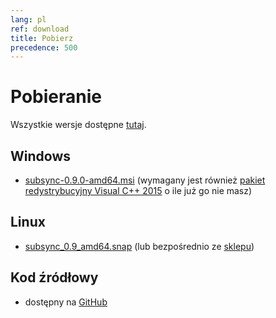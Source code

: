 ```yaml
---
lang: pl
ref: download
title: Pobierz
precedence: 500
---
```

# Pobieranie
Wszystkie wersje dostępne [tutaj](https://github.com/sc0ty/subsync/releases).

## Windows
* [subsync-0.9.0-amd64.msi](https://github.com/sc0ty/subsync/releases/download/0.9/subsync-0.9.0-amd64.msi)
(wymagany jest również [pakiet redystrybucyjny Visual C++ 2015](https://www.microsoft.com/pl-PL/download/details.aspx?id=53587) o ile już go nie masz)

## Linux
* [subsync_0.9_amd64.snap](https://github.com/sc0ty/subsync/releases/download/0.9/subsync_0.9_amd64.snap) (lub bezpośrednio ze [sklepu](https://snapcraft.io/subsync))

## Kod źródłowy
* dostępny na [GitHub](https://github.com/sc0ty/subsync)
